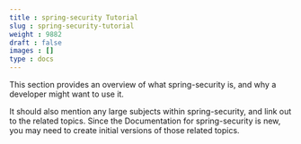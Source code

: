 ```yaml
---
title : spring-security Tutorial
slug : spring-security-tutorial
weight : 9882
draft : false
images : []
type : docs
---
```


This section provides an overview of what spring-security is, and why a developer might want to use it.

It should also mention any large subjects within spring-security, and link out to the related topics.  Since the Documentation for spring-security is new, you may need to create initial versions of those related topics.

